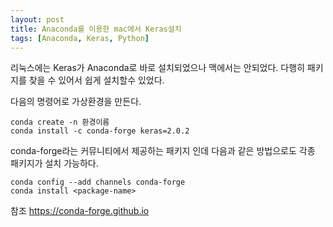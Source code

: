 ```yaml
---
layout: post
title: Anaconda를 이용한 mac에서 Keras설치
tags: [Anaconda, Keras, Python]
---
```


리눅스에는 Keras가 Anaconda로 바로 설치되었으나 맥에서는 안되었다. 다행히 패키지를 찾을 수 있어서 쉽게 설치할수 있었다.

다음의 명령어로 가상환경을 만든다.

```
conda create -n 환경이름
conda install -c conda-forge keras=2.0.2
```

conda-forge라는 커뮤니티에서 제공하는 패키지 인데 다음과 같은 방법으로도 각종 패키지가 설치 가능하다.

```
conda config --add channels conda-forge
conda install <package-name>
```
참조 
https://conda-forge.github.io